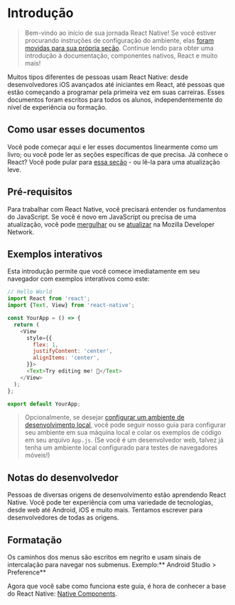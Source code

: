 # Introdução

> Bem-vindo ao início de sua jornada React Native! Se você estiver procurando instruções de configuração do ambiente, elas [foram movidas para sua própria seção](/docs/environment-setup.md). Continue lendo para obter uma introdução à documentação, componentes nativos, React e muito mais!

Muitos tipos diferentes de pessoas usam React Native: desde desenvolvedores iOS avançados até iniciantes em React, até pessoas que estão começando a programar pela primeira vez em suas carreiras. Esses documentos foram escritos para todos os alunos, independentemente do nível de experiência ou formação.

## Como usar esses documentos
Você pode começar aqui e ler esses documentos linearmente como um livro; ou você pode ler as seções específicas de que precisa. Já conhece o React? Você pode pular para [essa seção](/docs/intro-react.md) - ou lê-la para uma atualização leve.

## Pré-requisitos
Para trabalhar com React Native, você precisará entender os fundamentos do JavaScript. Se você é novo em JavaScript ou precisa de uma atualização, você pode [mergulhar](https://developer.mozilla.org/en-US/docs/Web/JavaScript) ou se [atualizar](https://developer.mozilla.org/en-US/docs/Web/JavaScript/A_re-introduction_to_JavaScript) na Mozilla Developer Network.

## Exemplos interativos
Esta introdução permite que você comece imediatamente em seu navegador com exemplos interativos como este:

```js
// Hello World
import React from 'react';
import {Text, View} from 'react-native';

const YourApp = () => {
  return (
    <View
      style={{
        flex: 1,
        justifyContent: 'center',
        alignItems: 'center',
      }}>
      <Text>Try editing me! 🎉</Text>
    </View>
  );
};

export default YourApp;
```

> Opcionalmente, se desejar [configurar um ambiente de desenvolvimento local](/docs/environment-setup.md), você pode seguir nosso guia para configurar seu ambiente em sua máquina local e colar os exemplos de código em seu arquivo `App.js`. (Se você é um desenvolvedor web, talvez já tenha um ambiente local configurado para testes de navegadores móveis!)

## Notas do desenvolvedor
Pessoas de diversas origens de desenvolvimento estão aprendendo React Native. Você pode ter experiência com uma variedade de tecnologias, desde web até Android, iOS e muito mais. Tentamos escrever para desenvolvedores de todas as origens.

## Formatação
Os caminhos dos menus são escritos em negrito e usam sinais de intercalação para navegar nos submenus. Exemplo:** Android Studio > Preference**

Agora que você sabe como funciona este guia, é hora de conhecer a base do React Native: [Native Components](/docs/intro-react-native-components.md).
